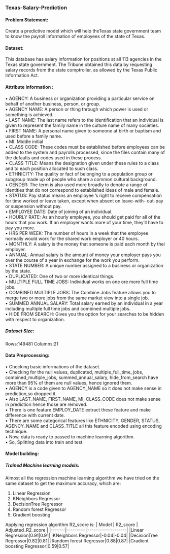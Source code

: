 ### Texas-Salary-Prediction

#### Problem Statement:
Create a predictive model which will help theTexas state government  team to know the payroll information of employees of the state of Texas.<br>

#### Dataset:
This database has salary information for positions at all 113 agencies in the Texas state government. The Tribune obtained this data by requesting salary records from the state comptroller, as allowed by the Texas Public Information Act.<br>

#### Attribute Information : 

•	AGENCY: A business or organization providing a particular service on behalf of another business, person, or group.<br>
•	AGENCY NAME: A person or thing through which power is used or something is achieved.<br>
•	LAST NAME: The last name refers to the identification that an individual is given to represent the family name in the culture name of many societies.<br>
•	FIRST NAME: A personal name given to someone at birth or baptism and used before a family name.<br>
•	MI: Middle initial<br>
•	CLASS CODE: These codes must be established before employees can be added to the system and payrolls processed, since the files contain many of the defaults and codes used in these process.<br>
•	CLASS TITLE:  Means the designation given under these rules to a class and to each position allocated to such class.<br>
•	ETHNICITY: The quality or fact of belonging to a population group or subgroup made up of people who share a common cultural background.<br>
•	GENDER: The term is also used more broadly to denote a range of identities that do not correspond to established ideas of male and female.<br>
•	STATUS: Pay status means an employee ’s right to receive compensation for time worked or leave taken, except when absent on leave-with- out-pay or suspension without pay.<br>
•	EMPLOYEE DATE: Date of joining of an individual.<br>
•	HOURLY RATE: As an hourly employee, you should get paid for all of the hours that you work. If an employer wants more of your time, they’ll have to pay you more.<br>
•	HRS PER WEEK: The number of hours in a week that the employee normally would work for the shared work employer or 40 hours.<br>
•	MONTHLY: A salary is the money that someone is paid each month by thei employer.<br>
•	ANNUAL: Annual salary is the amount of money your employer pays you over the course of a year in exchange for the work you perform.<br>
•	STATE NUMBER: A unique number assigned to a business or organization by the state.<br>
•	DUPLICATED: One of two or more identical things.<br>
•	MULTIPLE FULL TIME JOBS: Individual works on one ore more full time jobs.<br>
•	COMBINED MULTIPLE JOBS: The Combine Jobs feature allows you to merge two or more jobs from the same market view into a single job.<br>
•	SUMMED ANNUAL SALARY: Total salary earned by an individual in a year including multiple full time jobs and combined multiple jobs.<br>
•	HIDE FROM SEARCH: Gives you the option for your searches to be hidden with respect to organization.<br>

##### Dataset Size:
Rows:149481
Columns:21

#### Data Preprocessing:
•	Checking basic informations of the dataset.<br>
•	Checking for the null values, duplicated, multiple_full_time_jobs, combined_multiple_jobs, summed_annual_salary, hide_from_search have more than 95% of them are null values, hence ignored them.<br>
•	AGENCY is a code given to AGENCY_NAME so it does not make sense in prediction,so dropped it.<br>
•	Also LAST_NAME, FIRST_NAME, MI, CLASS_CODE does not make sense in prediction hence those are removed.<br>
•	There is one feature EMPLOY_DATE extract these feature and make difference with current date.<br>
•	There are some categorical features like ETHNICITY, GENDER, STATUS, AGENCY_NAME and CLASS_TITLE all this feature encoded using encoding technique.<br>
•	Now, data is ready to passed to machine learning algorithm.<br>
•	So, Splitting data into train and test.<br>

#### Model building:
##### Trained Machine learning models:
Almost all the regression machine learning algorithm we have tried on the same dataset to get the maximum accuracy, which are:
1.	Linear Regression<br>
2.	KNeighbors Regressor<br>
3.	DecisionTree Regressor
4.	Random forest Regressor
5.	Gradient boosting
   
Applying regression algorithm R2_score is:
| Model | R2_score | Adjusted_R2_score |
|-------|--------- |-------------------|
|Linear Regression|0.91|0.91|
|KNeighbors Regressor|-0.04|-0.04|
|DecisionTree Regressor|0.82|0.81|
|Random forest Regressor|0.88|0.87|
|Gradient boosting Regressor|0.59|0.57|



